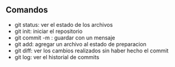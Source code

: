## Comandos
- git status: ver el estado de los archivos
- git init: iniciar el repositorio
- git commit -m : guardar con un mensaje
- git add: agregar un archivo al estado de preparacion
- git diff: ver los cambios realizados sin haber hecho el commit
- git log: ver el historial de commits